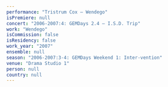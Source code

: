 ```yaml
---
performance: "Tristrum Cox – Wendego"
isPremiere: null
concert: "2006-2007:4: GEMDays 2.4 – I.S.D. Trip"
work: "Wendego"
isCommission: false
isResidency: false
work_year: "2007"
ensemble: null
season: "2006-2007:3-4: GEMDays Weekend 1: Inter-vention"
venue: "Drama Studio 1"
person: null
country: null
---
```


